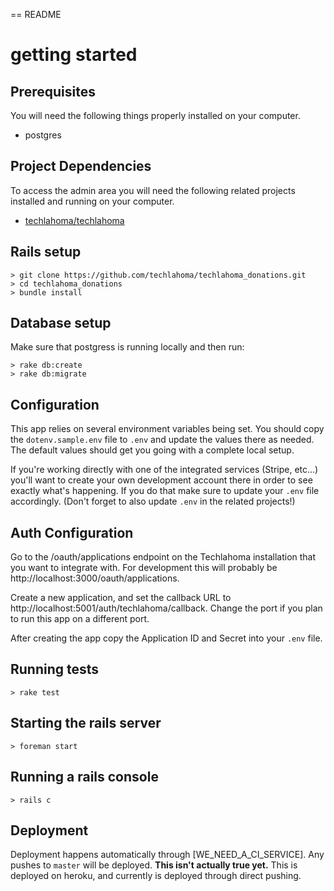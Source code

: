 == README


getting started
==========

## Prerequisites

You will need the following things properly installed on your computer.

* postgres


## Project Dependencies

To access the admin area you will need the following related projects installed and running on
your computer.

* [techlahoma/techlahoma](https://github.com/techlahoma/techlahoma)

## Rails setup
```
> git clone https://github.com/techlahoma/techlahoma_donations.git
> cd techlahoma_donations
> bundle install
```

## Database setup

Make sure that postgress is running locally and then run:

```
> rake db:create
> rake db:migrate
```

## Configuration

This app relies on several environment variables being set. You should copy the
`dotenv.sample.env` file to `.env` and update the values there as
needed. The default values should get you going with a complete local
setup.

If you're working directly with one of the integrated services
(Stripe, etc...) you'll want to create your own development
account there in order to see exactly what's happening. If you do that
make sure to update your `.env` file accordingly. (Don't forget to also
update `.env` in the related projects!)

## Auth Configuration

Go to the /oauth/applications endpoint on the Techlahoma installation that you want to integrate with.
For development this will probably be http://localhost:3000/oauth/applications.

Create a new application, and set the callback URL to http://localhost:5001/auth/techlahoma/callback.
Change the port if you plan to run this app on a different port.

After creating the app copy the Application ID and Secret into your `.env` file.

## Running tests

```
> rake test
```

## Starting the rails server
```
> foreman start
```

## Running a rails console
```
> rails c
```

## Deployment

Deployment happens automatically through [WE_NEED_A_CI_SERVICE]. Any pushes to `master` will be deployed. **This isn't actually true yet.**
This is deployed on heroku, and currently is deployed through direct pushing.


